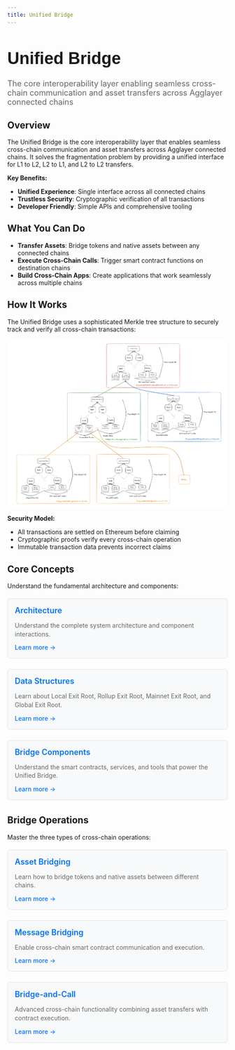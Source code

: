 ```yaml
---
title: Unified Bridge
---
```


<!-- Page Header Component -->
<h1 style="text-align: left; font-size: 38px; font-weight: 700; font-family: 'Inter Tight', sans-serif;">
  Unified Bridge
</h1>

<div style="text-align: left; margin: 0.5rem 0;">
  <p style="font-size: 18px; color: #666; max-width: 600px; margin: 0;">
    The core interoperability layer enabling seamless cross-chain communication and asset transfers across Agglayer connected chains
  </p>
</div>

## Overview

The Unified Bridge is the core interoperability layer that enables seamless cross-chain communication and asset transfers across Agglayer connected chains. It solves the fragmentation problem by providing a unified interface for L1 to L2, L2 to L1, and L2 to L2 transfers.

**Key Benefits:**

- **Unified Experience**: Single interface across all connected chains
- **Trustless Security**: Cryptographic verification of all transactions
- **Developer Friendly**: Simple APIs and comprehensive tooling

## What You Can Do

- **Transfer Assets**: Bridge tokens and native assets between any connected chains
- **Execute Cross-Chain Calls**: Trigger smart contract functions on destination chains
- **Build Cross-Chain Apps**: Create applications that work seamlessly across multiple chains

## How It Works

The Unified Bridge uses a sophisticated Merkle tree structure to securely track and verify all cross-chain transactions:

![Unified Bridge Data Structure](../../../img/agglayer/UnifiedBridgeTree.png)

**Security Model:**

- All transactions are settled on Ethereum before claiming
- Cryptographic proofs verify every cross-chain operation  
- Immutable transaction data prevents incorrect claims

## Core Concepts

Understand the fundamental architecture and components:

<div style="display: flex; flex-direction: column; gap: 1rem; max-width: 800px; margin: 1rem 0;">

  <!-- Architecture Card -->
  <div style="background: #f8f9fa; border: 1px solid #dee2e6; border-radius: 6px; padding: 1rem 1rem; margin: 0.25rem 0;">
    <h3 style="color: #0071F7; margin: 0 0 0.5rem 0; font-size: 18px; font-weight: 600;">
      Architecture
    </h3>
    <p style="color: #666; margin-bottom: 0.75rem; line-height: 1.4; font-size: 14px;">
      Understand the complete system architecture and component interactions.
    </p>
    <a href="/agglayer/core-concepts/unified-bridge/architecture/" style="color: #0071F7; text-decoration: none; font-weight: 500; font-size: 14px;">
      Learn more →
    </a>
  </div>

  <!-- Data Structures Card -->
  <div style="background: #f8f9fa; border: 1px solid #dee2e6; border-radius: 6px; padding: 1rem 1rem; margin: 0.25rem 0;">
    <h3 style="color: #0071F7; margin: 0 0 0.5rem 0; font-size: 18px; font-weight: 600;">
      Data Structures
    </h3>
    <p style="color: #666; margin-bottom: 0.75rem; line-height: 1.4; font-size: 14px;">
      Learn about Local Exit Root, Rollup Exit Root, Mainnet Exit Root, and Global Exit Root.
    </p>
    <a href="/agglayer/core-concepts/unified-bridge/data-structures/" style="color: #0071F7; text-decoration: none; font-weight: 500; font-size: 14px;">
      Learn more →
    </a>
  </div>

  <!-- Bridge Components Card -->
  <div style="background: #f8f9fa; border: 1px solid #dee2e6; border-radius: 6px; padding: 1rem 1rem; margin: 0.25rem 0;">
    <h3 style="color: #0071F7; margin: 0 0 0.5rem 0; font-size: 18px; font-weight: 600;">
      Bridge Components
    </h3>
    <p style="color: #666; margin-bottom: 0.75rem; line-height: 1.4; font-size: 14px;">
      Understand the smart contracts, services, and tools that power the Unified Bridge.
    </p>
    <a href="/agglayer/core-concepts/unified-bridge/bridge-components/" style="color: #0071F7; text-decoration: none; font-weight: 500; font-size: 14px;">
      Learn more →
    </a>
  </div>

</div>

## Bridge Operations

Master the three types of cross-chain operations:

<div style="display: flex; flex-direction: column; gap: 1rem; max-width: 800px; margin: 1rem 0;">

  <!-- Asset Bridging Card -->
  <div style="background: #f8f9fa; border: 1px solid #dee2e6; border-radius: 6px; padding: 1rem 1rem; margin: 0.25rem 0;">
    <h3 style="color: #0071F7; margin: 0 0 0.5rem 0; font-size: 18px; font-weight: 600;">
      Asset Bridging
    </h3>
    <p style="color: #666; margin-bottom: 0.75rem; line-height: 1.4; font-size: 14px;">
      Learn how to bridge tokens and native assets between different chains.
    </p>
    <a href="/agglayer/core-concepts/unified-bridge/asset-bridging/" style="color: #0071F7; text-decoration: none; font-weight: 500; font-size: 14px;">
      Learn more →
    </a>
  </div>

  <!-- Message Bridging Card -->
  <div style="background: #f8f9fa; border: 1px solid #dee2e6; border-radius: 6px; padding: 1rem 1rem; margin: 0.25rem 0;">
    <h3 style="color: #0071F7; margin: 0 0 0.5rem 0; font-size: 18px; font-weight: 600;">
      Message Bridging
    </h3>
    <p style="color: #666; margin-bottom: 0.75rem; line-height: 1.4; font-size: 14px;">
      Enable cross-chain smart contract communication and execution.
    </p>
    <a href="/agglayer/core-concepts/unified-bridge/message-bridging/" style="color: #0071F7; text-decoration: none; font-weight: 500; font-size: 14px;">
      Learn more →
    </a>
  </div>

  <!-- Bridge-and-Call Card -->
  <div style="background: #f8f9fa; border: 1px solid #dee2e6; border-radius: 6px; padding: 1rem 1rem; margin: 0.25rem 0;">
    <h3 style="color: #0071F7; margin: 0 0 0.5rem 0; font-size: 18px; font-weight: 600;">
      Bridge-and-Call
    </h3>
    <p style="color: #666; margin-bottom: 0.75rem; line-height: 1.4; font-size: 14px;">
      Advanced cross-chain functionality combining asset transfers with contract execution.
    </p>
    <a href="/agglayer/core-concepts/unified-bridge/bridge-and-call/" style="color: #0071F7; text-decoration: none; font-weight: 500; font-size: 14px;">
      Learn more →
    </a>
  </div>

</div>